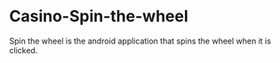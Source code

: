 # Casino-Spin-the-wheel
Spin the wheel is the android application that spins the wheel when it is clicked.
